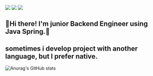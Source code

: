 <a href="https://tobegod.tistory.com/" target="_blank"><img src="https://img.shields.io/badge/Blog-e95220?style=flat-square&logo=Tistory&logoColor=white"/></a> 
<a href="https://www.notion.so/4-e6eee8e8248e45b1b14522d768b9f41d" target="_blank"><img src="https://img.shields.io/badge/사전스터디 4조-faf2da?style=flat-square&logo=Notion&logoColor=black"/></a> 
<a href="https://gmail.com/" target="_blank"><img src="https://img.shields.io/badge/Gmail-EA4335?style=flat-square&logo=Gmail&logoColor=white"/></a> 

## 👋Hi there! I'm **junior Backend Engineer** using Java Spring.🍃
## sometimes i develop project with another language, but I prefer native.

![Anurag's GitHub stats](https://github-readme-stats.vercel.app/api?username=starMinK&show_icons=true&theme=transparent)
